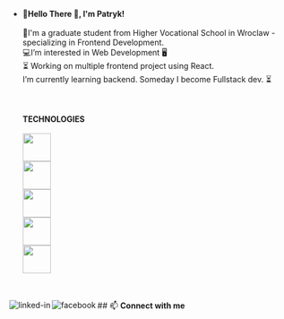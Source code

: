 - **👋Hello There 👋, I'm Patryk!**<br><br>
  🏫I'm a graduate student from Higher Vocational School in Wroclaw - specializing in Frontend Development.
  <br> 💻I’m interested in Web Development 🖥️
  <br> ⏳ Working on multiple frontend project using React.
  <br> I’m currently learning backend. Someday I become Fullstack dev. ⏳

  <br><br>
  **TECHNOLOGIES**
  <br><br> <img height="50" align="center" src="https://raw.githubusercontent.com/marwin1991/profile-technology-icons/refs/heads/main/icons/html.png">
  <br> <img height="50" align="center" src="https://raw.githubusercontent.com/marwin1991/profile-technology-icons/refs/heads/main/icons/css.png">
  <br> <img height="50" align="center" src="https://raw.githubusercontent.com/marwin1991/profile-technology-icons/refs/heads/main/icons/bootstrap.png">
  <br> <img height="50" align="center" src="https://raw.githubusercontent.com/marwin1991/profile-technology-icons/refs/heads/main/icons/javascript.png">
  <br> <img height="50" align="center" src="https://raw.githubusercontent.com/marwin1991/profile-technology-icons/refs/heads/main/icons/react.png">

<br><br>## 📫 **Connect with me**[<img align="left" alt="linked-in" src="https://img.shields.io/badge/linkedin-%230077B5.svg?&style=for-the-badge&logo=linkedin&logoColor=white" />](https://www.linkedin.com/in/patryk-kempiński-800ab23a)[<img align="left" alt="facebook" src="https://img.shields.io/badge/facebook-%231877F2.svg?&style=for-the-badge&logo=facebook&logoColor=white" />](https://www.facebook.com/profile.php?id=100014183167865/)


<!---
- I’m interested in Web Development 🖥️
- I’m currently learning 
- 💞️ I’m looking to collaborate on ...
- 📫 How to reach me ...
- 😄 Pronouns: ...
- ⚡ Fun fact: ...
--->
<!---
patryk6667/patryk6667 is a ✨ special ✨ repository because its `README.md` (this file) appears on your GitHub profile.
You can click the Preview link to take a look at your changes.
--->
